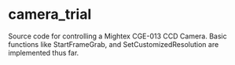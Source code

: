 # camera_trial

Source code for controlling a Mightex CGE-013 CCD Camera. 
Basic functions like StartFrameGrab, and SetCustomizedResolution are implemented thus far.
